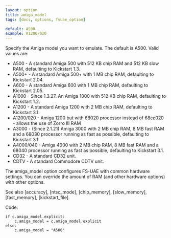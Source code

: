 ```yaml
---
layout: option
title: amiga_model
tags: [docs, options, fsuae_option]

default: A500
example: A1200/020
---
```


Specify the Amiga model you want to emulate. The default is A500. Valid
values are:

* A500 - A standard Amiga 500 with 512 KB chip RAM and 512 KB slow RAM,
  defaulting to Kickstart 1.3.
* A500+ - A standard Amiga 500+ with 1 MB chip RAM, defaulting to
  Kickstart 2.04.
* A600 - A standard Amiga 600 with 1 MB chip RAM, defaulting to
  Kickstart 2.05.
* A1000 - Since 1.3.27. An Amiga 1000 with 512 KB chip RAM, defaulting to
  Kickstart 1.2.
* A1200 - A standard Amiga 1200 with 2 MB chip RAM, defaulting to
  Kickstart 3.1.
* A1200/020 - Amiga 1200 but with 68020 processor instead of 68ec020 - allows
  the use of Zorro III RAM
* A3000 - (Since 2.1.21) Amiga 3000 with 2 MB chip RAM, 8 MB fast RAM and a
  68030 processor running as fast as possible, defaulting to Kickstart 3.1.
* A4000/040 - Amiga 4000 with 2 MB chip RAM, 8 MB fast RAM  and a 68040
  processor running as fast as possible, defaulting to Kickstart 3.1.
* CD32 - A standard CD32 unit.
* CDTV - A standard Commodore CDTV unit.

The amiga_model option configures FS-UAE with common hardware settings. You
can override the amount of RAM (and other hardware options) with other options.

See also [accuracy], [ntsc_mode], [chip_memory], [slow_memory], [fast_memory], [kickstart_file].

Code:

    if c.amiga_model.explicit:
        c.amiga_model = c.amiga_model.explicit
    else:
        c.amiga_model = "A500"
